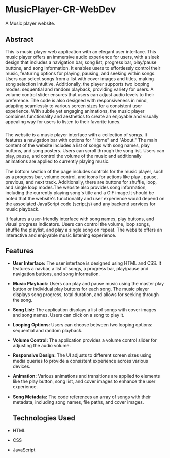 # MusicPlayer-CR-WebDev
A Music player website.

## Abstract
This is music player web application with an elegant user interface. This music player offers an immersive audio experience for users, with a sleek design that includes a navigation bar, song list, progress bar, play/pause buttons, and song information. It enables users to effortlessly control their music, featuring options for playing, pausing, and seeking within songs. Users can select songs from a list with cover images and titles, making song selection intuitive. Additionally, the player supports two looping modes: sequential and random playback, providing variety for users. A volume control slider ensures that users can adjust audio levels to their preference. The code is also designed with responsiveness in mind, adapting seamlessly to various screen sizes for a consistent user experience. With subtle yet engaging animations, the music player combines functionality and aesthetics to create an enjoyable and visually appealing way for users to listen to their favorite tunes.
### 
The website is a music player interface with a collection of songs. It features a navigation bar with options for "Home" and "About."
 The main content of the website includes a list of songs with song names, play buttons, and song posters. Users can scroll through the song list.
 Users can play, pause, and control the volume of the music and additionally animations are applied to currently playing music. <br>

The bottom section of the page includes controls for the music player, such as a progress bar, volume control, and icons for actions like play
, pause, previous, and next track. Additionally, there are buttons for shuffle, loop, and single loop modes.The website also provides
 song information, including the currently playing song's title and a GIF image.It should be noted that the website's functionality and
  user experience would depend on the associated JavaScript code (script.js) and any backend services for music playback. <br>

It features a user-friendly interface with song names, play buttons, and visual progress indicators. Users can control the volume,
 loop songs, shuffle the playlist, and play a single song on repeat. The website offers an interactive and enjoyable music listening experience.

## Features
 - **User Interface:** The user interface is designed using HTML and CSS. It features a navbar, a list of songs, a progress bar, play/pause and navigation buttons, and song information.

- **Music Playback:** Users can play and pause music using the master play button or individual play buttons for each song. The music player displays song progress, total duration, and allows for seeking through the song.

- **Song List:** The application displays a list of songs with cover images and song names. Users can click on a song to play it.

- **Looping Options:** Users can choose between two looping options: sequential and random playback.

- **Volume Control:** The application provides a volume control slider for adjusting the audio volume.

- **Responsive Design:** The UI adjusts to different screen sizes using media queries to provide a consistent experience across various devices.

- **Animation:** Various animations and transitions are applied to elements like the play button, song list, and cover images to enhance the user experience.

- **Song Metadata:** The code references an array of songs with their metadata, including song names, file paths, and cover images.

  ## Technologies Used

- HTML
- CSS
- JavaScript
